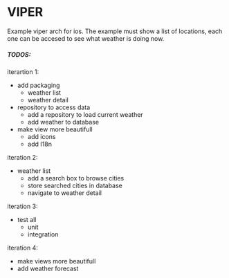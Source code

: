 # VIPER
Example viper arch for ios. The example must show a list of locations, each one can be accesed to see what weather is doing now. 

##### TODOS:

iterartion 1:
* add packaging
  * weather list
  * weather detail
* repository to access data
  * add a repository to load current weather
  * add weather to database
* make view more beautifull
  * add icons
  * add I18n
  
iteration 2:
* weather list
  * add a search box to browse cities
  * store searched cities in database
  * navigate to weather detail 
  
iteration 3:
* test all
  * unit
  * integration
  
iteration 4:
* make views more beautifull
* add weather forecast
